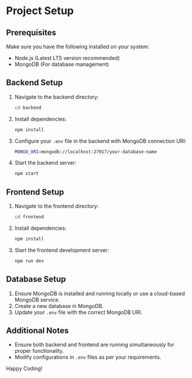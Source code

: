 
# Project Setup

## Prerequisites
Make sure you have the following installed on your system:
- Node.js (Latest LTS version recommended)
- MongoDB (For database management)

## Backend Setup
1. Navigate to the backend directory:
   ```sh
   cd backend
   ```
2. Install dependencies:
   ```sh
   npm install
   ```
3. Configure your `.env` file in the backend with MongoDB connection URI:
   ```sh
   MONGO_URI=mongodb://localhost:27017/your-database-name
   ```
4. Start the backend server:
   ```sh
   npm start
   ```

## Frontend Setup
1. Navigate to the frontend directory:
   ```sh
   cd frontend
   ```
2. Install dependencies:
   ```sh
   npm install
   ```
3. Start the frontend development server:
   ```sh
   npm run dev
   ```

## Database Setup
1. Ensure MongoDB is installed and running locally or use a cloud-based MongoDB service.
2. Create a new database in MongoDB.
3. Update your `.env` file with the correct MongoDB URI.

## Additional Notes
- Ensure both backend and frontend are running simultaneously for proper functionality.
- Modify configurations in `.env` files as per your requirements.

Happy Coding!

